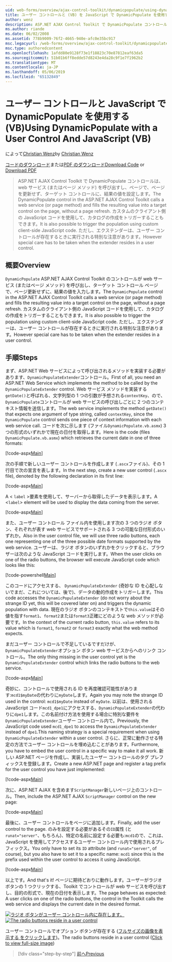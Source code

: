 ```yaml
---
uid: web-forms/overview/ajax-control-toolkit/dynamicpopulate/using-dynamicpopulate-with-a-user-control-and-javascript-vb
title: ユーザー コントロールと (VB) を JavaScript で DynamicPopulate を使用する |Microsoft Docs
author: wenz
description: ASP.NET AJAX Control Toolkit で DynamicPopulate コントロールは、web サービス (またはページ メソッド) を呼び出すし、t のターゲット コントロールに、結果の値を入力しています.
ms.author: riande
ms.date: 06/02/2008
ms.assetid: 778b9009-76f2-4665-940e-afc0e35bc917
msc.legacyurl: /web-forms/overview/ajax-control-toolkit/dynamicpopulate/using-dynamicpopulate-with-a-user-control-and-javascript-vb
msc.type: authoredcontent
ms.openlocfilehash: 1afdd80e9128f73e1f18823c70e87812eaf63da5
ms.sourcegitcommit: 51b01b6ff8edde57d8243e4da28c9f1e7f1962b2
ms.translationtype: MT
ms.contentlocale: ja-JP
ms.lasthandoff: 05/06/2019
ms.locfileid: "65132849"
---
```

# <a name="using-dynamicpopulate-with-a-user-control-and-javascript-vb"></a><span data-ttu-id="9bc76-103">ユーザー コントロールと JavaScript で DynamicPopulate を使用する (VB)</span><span class="sxs-lookup"><span data-stu-id="9bc76-103">Using DynamicPopulate with a User Control And JavaScript (VB)</span></span>

<span data-ttu-id="9bc76-104">によって[Christian Wenz](https://github.com/wenz)</span><span class="sxs-lookup"><span data-stu-id="9bc76-104">by [Christian Wenz](https://github.com/wenz)</span></span>

<span data-ttu-id="9bc76-105">[コードのダウンロード](http://download.microsoft.com/download/d/8/f/d8f2f6f9-1b7c-46ad-9252-e1fc81bdea3e/dynamicpopulate2.vb.zip)または[PDF のダウンロード](http://download.microsoft.com/download/b/6/a/b6ae89ee-df69-4c87-9bfb-ad1eb2b23373/dynamicpopulate2VB.pdf)</span><span class="sxs-lookup"><span data-stu-id="9bc76-105">[Download Code](http://download.microsoft.com/download/d/8/f/d8f2f6f9-1b7c-46ad-9252-e1fc81bdea3e/dynamicpopulate2.vb.zip) or [Download PDF](http://download.microsoft.com/download/b/6/a/b6ae89ee-df69-4c87-9bfb-ad1eb2b23373/dynamicpopulate2VB.pdf)</span></span>

> <span data-ttu-id="9bc76-106">ASP.NET AJAX Control Toolkit で DynamicPopulate コントロールは、web サービス (またはページ メソッド) を呼び出すし、ページで、ページを更新せず、ターゲット コントロールに、結果の値を設定します。</span><span class="sxs-lookup"><span data-stu-id="9bc76-106">The DynamicPopulate control in the ASP.NET AJAX Control Toolkit calls a web service (or page method) and fills the resulting value into a target control on the page, without a page refresh.</span></span> <span data-ttu-id="9bc76-107">カスタムのクライアント側の JavaScript コードを使用して、カタログの作成をトリガーすることもできます。</span><span class="sxs-lookup"><span data-stu-id="9bc76-107">It is also possible to trigger the population using custom client-side JavaScript code.</span></span> <span data-ttu-id="9bc76-108">ただし、エクステンダーは、ユーザー コントロールが存在するときに実行される特別な注意があります。</span><span class="sxs-lookup"><span data-stu-id="9bc76-108">However special care has to be taken when the extender resides in a user control.</span></span>

## <a name="overview"></a><span data-ttu-id="9bc76-109">概要</span><span class="sxs-lookup"><span data-stu-id="9bc76-109">Overview</span></span>

<span data-ttu-id="9bc76-110">`DynamicPopulate` ASP.NET AJAX Control Toolkit のコントロールが web サービス (またはページ メソッド) を呼び出し、ターゲット コントロール ページで、ページ更新せずに、結果の値を入力します。</span><span class="sxs-lookup"><span data-stu-id="9bc76-110">The `DynamicPopulate` control in the ASP.NET AJAX Control Toolkit calls a web service (or page method) and fills the resulting value into a target control on the page, without a page refresh.</span></span> <span data-ttu-id="9bc76-111">カスタムのクライアント側の JavaScript コードを使用して、カタログの作成をトリガーすることもできます。</span><span class="sxs-lookup"><span data-stu-id="9bc76-111">It is also possible to trigger the population using custom client-side JavaScript code.</span></span> <span data-ttu-id="9bc76-112">ただし、エクステンダーは、ユーザー コントロールが存在するときに実行される特別な注意があります。</span><span class="sxs-lookup"><span data-stu-id="9bc76-112">However special care has to be taken when the extender resides in a user control.</span></span>

## <a name="steps"></a><span data-ttu-id="9bc76-113">手順</span><span class="sxs-lookup"><span data-stu-id="9bc76-113">Steps</span></span>

<span data-ttu-id="9bc76-114">まず、ASP.NET Web サービスによって呼び出されるメソッドを実装する必要があります、`DynamicPopulateExtender`コントロール。</span><span class="sxs-lookup"><span data-stu-id="9bc76-114">First of all, you need an ASP.NET Web Service which implements the method to be called by the `DynamicPopulateExtender` control.</span></span> <span data-ttu-id="9bc76-115">Web サービス メソッドを実装する`getDate()`と呼ばれる、文字列型の 1 つの引数が予想される`contextKey`、ので、`DynamicPopulate`コントロールが web サービスの呼び出しごとに 2 つのコンテキスト情報を送信します。</span><span class="sxs-lookup"><span data-stu-id="9bc76-115">The web service implements the method `getDate()` that expects one argument of type string, called `contextKey`, since the `DynamicPopulate` control sends one piece of context information with each web service call.</span></span> <span data-ttu-id="9bc76-116">コードを次に示します (ファイル`DynamicPopulate.vb.asmx`) 3 つの形式のいずれかで現在の日付を取得します。</span><span class="sxs-lookup"><span data-stu-id="9bc76-116">Here is the code (files `DynamicPopulate.vb.asmx`) which retrieves the current date in one of three formats:</span></span>

[!code-aspx[Main](using-dynamicpopulate-with-a-user-control-and-javascript-vb/samples/sample1.aspx)]

<span data-ttu-id="9bc76-117">次の手順で新しいユーザー コントロールを作成します (`.ascx`ファイル)、その 1 行目で次の宣言を表します。</span><span class="sxs-lookup"><span data-stu-id="9bc76-117">In the next step, create a new user control (`.ascx` file), denoted by the following declaration in its first line:</span></span>

[!code-aspx[Main](using-dynamicpopulate-with-a-user-control-and-javascript-vb/samples/sample2.aspx)]

<span data-ttu-id="9bc76-118">A &lt; `label` &gt;要素を使用して、サーバーから取得したデータを表示します。</span><span class="sxs-lookup"><span data-stu-id="9bc76-118">A &lt;`label`&gt; element will be used to display the data coming from the server.</span></span>

[!code-aspx[Main](using-dynamicpopulate-with-a-user-control-and-javascript-vb/samples/sample3.aspx)]

<span data-ttu-id="9bc76-119">また、ユーザー コントロール ファイル内を使用します次の 3 つのラジオ ボタン、それぞれが表す web サービスでサポートされる 3 つの可能な日付形式のいずれか。</span><span class="sxs-lookup"><span data-stu-id="9bc76-119">Also in the user control file, we will use three radio buttons, each one representing one of the three possible date formats supported by the web service.</span></span> <span data-ttu-id="9bc76-120">ユーザーは、ラジオ ボタンのいずれかをクリックすると、ブラウザーは次のような JavaScript コードを実行します。</span><span class="sxs-lookup"><span data-stu-id="9bc76-120">When the user clicks on one of the radio buttons, the browser will execute JavaScript code which looks like this:</span></span>

[!code-powershell[Main](using-dynamicpopulate-with-a-user-control-and-javascript-vb/samples/sample4.ps1)]

<span data-ttu-id="9bc76-121">このコードにアクセスする、 `DynamicPopulateExtender` (奇妙な ID を心配しないでまだ、これについては、後で)、データの動的作成をトリガーします。</span><span class="sxs-lookup"><span data-stu-id="9bc76-121">This code accesses the `DynamicPopulateExtender` (do not worry about the strange ID yet, this will be covered later on) and triggers the dynamic population with data.</span></span> <span data-ttu-id="9bc76-122">現在のラジオ ボタンのコンテキストで`this.value`はその値を指す`format1`、`format2`または`format3`正確にどのような web メソッドが必要です。</span><span class="sxs-lookup"><span data-stu-id="9bc76-122">In the context of the current radio button, `this.value` refers to its value which is `format1`, `format2` or `format3` exactly what the web method expects.</span></span>

<span data-ttu-id="9bc76-123">まだユーザー コントロールで不足しているですだけが、`DynamicPopulateExtender`オプション ボタン web サービスからへのリンク コントロール。</span><span class="sxs-lookup"><span data-stu-id="9bc76-123">The only thing missing in the user control yet is the `DynamicPopulateExtender` control which links the radio buttons to the web service.</span></span>

[!code-aspx[Main](using-dynamicpopulate-with-a-user-control-and-javascript-vb/samples/sample5.aspx)]

<span data-ttu-id="9bc76-124">奇妙に、コントロールで使用される ID を再度確認可能性があります:`mcd1$myDate`の代わりに`myDate`します。</span><span class="sxs-lookup"><span data-stu-id="9bc76-124">Again you may note the strange ID used in the control: `mcd1$myDate` instead of `myDate`.</span></span> <span data-ttu-id="9bc76-125">以前は、使用される JavaScript コード`mcd1_dpe1`にアクセスする、`DynamicPopulateExtender`の代わりに`dpe1`します。この名前付け方法を使用する場合に特別な要件を`DynamicPopulateExtender`ユーザー コントロール内で。</span><span class="sxs-lookup"><span data-stu-id="9bc76-125">Previously, the JavaScript code used `mcd1_dpe1` to access the `DynamicPopulateExtender` instead of `dpe1`.This naming strategy is a special requirement when using `DynamicPopulateExtender` within a user control.</span></span> <span data-ttu-id="9bc76-126">さらに、正常に動作させる特定の方法でユーザー コントロールを埋め込むことがあります。</span><span class="sxs-lookup"><span data-stu-id="9bc76-126">Furthermore, you have to embed the user control in a specific way to make it all work.</span></span> <span data-ttu-id="9bc76-127">新しい ASP.NET ページを作成し、実装したユーザー コントロールのタグ プレフィックスを登録します。</span><span class="sxs-lookup"><span data-stu-id="9bc76-127">Create a new ASP.NET page and register a tag prefix for the user control you have just implemented:</span></span>

[!code-aspx[Main](using-dynamicpopulate-with-a-user-control-and-javascript-vb/samples/sample6.aspx)]

<span data-ttu-id="9bc76-128">次に、ASP.NET AJAX を含めます`ScriptManager`新しいページ上のコントロール。</span><span class="sxs-lookup"><span data-stu-id="9bc76-128">Then, include the ASP.NET AJAX `ScriptManager` control on the new page:</span></span>

[!code-aspx[Main](using-dynamicpopulate-with-a-user-control-and-javascript-vb/samples/sample7.aspx)]

<span data-ttu-id="9bc76-129">最後に、ユーザー コントロールをページに追加します。</span><span class="sxs-lookup"><span data-stu-id="9bc76-129">Finally, add the user control to the page.</span></span> <span data-ttu-id="9bc76-130">のみを設定する必要があるその`ID`属性 (と`runat="server"`、もちろん)、特定の名前に設定する必要も:`mcd1`ので、これは、JavaScript を使用してアクセスするユーザー コントロール内で使用されるプレフィックス。</span><span class="sxs-lookup"><span data-stu-id="9bc76-130">You only have to set its `ID` attribute (and `runat="server"`, of course), but you also have to set it to a specific name: `mcd1` since this is the prefix used within the user control to access it using JavaScript.</span></span>

[!code-aspx[Main](using-dynamicpopulate-with-a-user-control-and-javascript-vb/samples/sample8.aspx)]

<span data-ttu-id="9bc76-131">以上です。</span><span class="sxs-lookup"><span data-stu-id="9bc76-131">And that's it!</span></span> <span data-ttu-id="9bc76-132">ページに期待どおりに動作します。ユーザーがラジオ ボタンの 1 つクリックする、Toolkit でコントロールが web サービスを呼び出すし、目的の形式で、現在の日付を表示します。</span><span class="sxs-lookup"><span data-stu-id="9bc76-132">The page behaves as expected: A user clicks on one of the radio buttons, the control in the Toolkit calls the web service and displays the current date in the desired format.</span></span>

<span data-ttu-id="9bc76-133">[![ラジオ ボタンがユーザー コントロール内に存在します。](using-dynamicpopulate-with-a-user-control-and-javascript-vb/_static/image2.png)](using-dynamicpopulate-with-a-user-control-and-javascript-vb/_static/image1.png)</span><span class="sxs-lookup"><span data-stu-id="9bc76-133">[![The radio buttons reside in a user control](using-dynamicpopulate-with-a-user-control-and-javascript-vb/_static/image2.png)](using-dynamicpopulate-with-a-user-control-and-javascript-vb/_static/image1.png)</span></span>

<span data-ttu-id="9bc76-134">ユーザー コントロールでオプション ボタンが存在する ([フルサイズの画像を表示する をクリックします](using-dynamicpopulate-with-a-user-control-and-javascript-vb/_static/image3.png))。</span><span class="sxs-lookup"><span data-stu-id="9bc76-134">The radio buttons reside in a user control ([Click to view full-size image](using-dynamicpopulate-with-a-user-control-and-javascript-vb/_static/image3.png))</span></span>

> [!div class="step-by-step"]
> [<span data-ttu-id="9bc76-135">前へ</span><span class="sxs-lookup"><span data-stu-id="9bc76-135">Previous</span></span>](dynamically-populating-a-control-using-javascript-code-vb.md)
